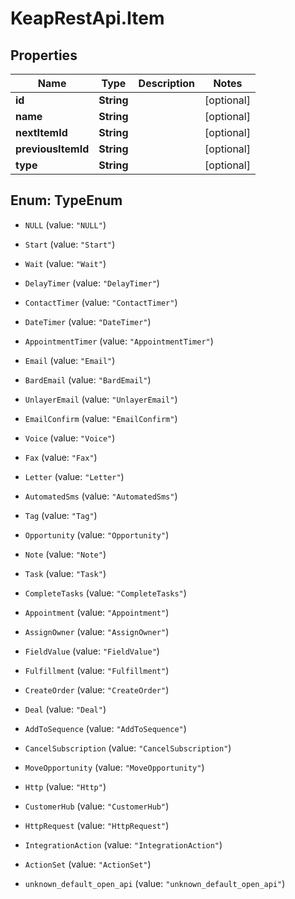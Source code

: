 # KeapRestApi.Item

## Properties

Name | Type | Description | Notes
------------ | ------------- | ------------- | -------------
**id** | **String** |  | [optional] 
**name** | **String** |  | [optional] 
**nextItemId** | **String** |  | [optional] 
**previousItemId** | **String** |  | [optional] 
**type** | **String** |  | [optional] 



## Enum: TypeEnum


* `NULL` (value: `"NULL"`)

* `Start` (value: `"Start"`)

* `Wait` (value: `"Wait"`)

* `DelayTimer` (value: `"DelayTimer"`)

* `ContactTimer` (value: `"ContactTimer"`)

* `DateTimer` (value: `"DateTimer"`)

* `AppointmentTimer` (value: `"AppointmentTimer"`)

* `Email` (value: `"Email"`)

* `BardEmail` (value: `"BardEmail"`)

* `UnlayerEmail` (value: `"UnlayerEmail"`)

* `EmailConfirm` (value: `"EmailConfirm"`)

* `Voice` (value: `"Voice"`)

* `Fax` (value: `"Fax"`)

* `Letter` (value: `"Letter"`)

* `AutomatedSms` (value: `"AutomatedSms"`)

* `Tag` (value: `"Tag"`)

* `Opportunity` (value: `"Opportunity"`)

* `Note` (value: `"Note"`)

* `Task` (value: `"Task"`)

* `CompleteTasks` (value: `"CompleteTasks"`)

* `Appointment` (value: `"Appointment"`)

* `AssignOwner` (value: `"AssignOwner"`)

* `FieldValue` (value: `"FieldValue"`)

* `Fulfillment` (value: `"Fulfillment"`)

* `CreateOrder` (value: `"CreateOrder"`)

* `Deal` (value: `"Deal"`)

* `AddToSequence` (value: `"AddToSequence"`)

* `CancelSubscription` (value: `"CancelSubscription"`)

* `MoveOpportunity` (value: `"MoveOpportunity"`)

* `Http` (value: `"Http"`)

* `CustomerHub` (value: `"CustomerHub"`)

* `HttpRequest` (value: `"HttpRequest"`)

* `IntegrationAction` (value: `"IntegrationAction"`)

* `ActionSet` (value: `"ActionSet"`)

* `unknown_default_open_api` (value: `"unknown_default_open_api"`)





